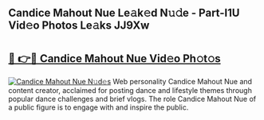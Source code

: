 ## Candice Mahout Nue Le𝚊k𝚎d N𝚞𝚍e - Part-I1U Vid𝚎o Photos Le𝚊ks JJ9Xw

# <h2><a href="http://fb53ou.evod.top/?m=Candice+Mahout+Nue">🔗 👉🔴 Candice Mahout Nue Vid𝚎o Ph𝚘t𝚘s</a></h2>

[![Candice Mahout Nue N𝚞d𝚎s](https://i.imgur.com/8V9OHl7.gif)](http://fb53ou.evod.top/?m=Candice+Mahout+Nue)
Web personality Candice Mahout Nue and content creator, acclaimed for posting dance and lifestyle themes through popular dance challenges and brief vlogs. The role Candice Mahout Nue of a public figure is to engage with and inspire the public. 
